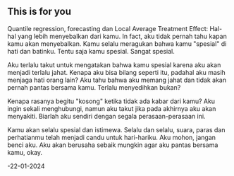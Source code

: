 ## This is for you

Quantile regression, forecasting dan Local Average Treatment Effect: Hal-hal yang lebih menyebalkan dari kamu. In fact, aku tidak pernah tahu kapan kamu akan menyebalkan.
Kamu selalu meragukan bahwa kamu "spesial" di hati dan batinku. Tentu saja kamu spesial. Sangat spesial.

Aku terlalu takut untuk mengatakan bahwa kamu spesial karena aku akan menjadi terlalu jahat. Kenapa aku bisa bilang seperti itu, padahal aku masih menjaga hati orang lain?
Aku tahu bahwa aku memang jahat dan tidak akan pernah pantas bersama kamu. Terlalu menyedihkan bukan?

Kenapa rasanya begitu "kosong" ketika tidak ada kabar dari kamu? Aku ingin sekali menghubungi, namun aku takut jika pada akhirnya aku akan menyakiti.
Biarlah aku sendiri dengan segala perasaan-perasaan ini.

Kamu akan selalu spesial dan istimewa. Selalu dan selalu, suara, paras dan perhatianmu telah menjadi candu untuk hari-hariku.
Aku mohon, jangan benci aku. Aku akan berusaha sebaik mungkin agar aku pantas bersama kamu, okay.


-22-01-2024
